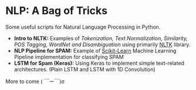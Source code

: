 # NLP: A Bag of Tricks

Some useful scripts for Natural Language Processing in Python.

- **Intro to NLTK:** Examples of *Tokenization, Text Normalization, Similarity, POS Tagging, WordNet and Disambiguation* using primarily [NLTK](https://www.nltk.org/) library.
- **NLP Pipeline for SPAM:** Example of [Scikit-Learn](https://scikit-learn.org/stable/) Machine Learning Pipeline implementation for classifying SPAM
- **LSTM for Spam (Keras):** Using Keras to implement simple text-related architectures. (Plain LSTM and LSTM with 1D Convolution)

More to come ( ￣ー￣)σ
